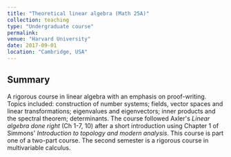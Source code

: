 ```yaml
---
title: "Theoretical linear algebra (Math 25A)"
collection: teaching
type: "Undergraduate course"
permalink:
venue: "Harvard University"
date: 2017-09-01
location: "Cambridge, USA"
---
```


## Summary

A rigorous course in linear algebra with an emphasis on proof-writing. Topics included: construction of number systems; fields, vector spaces and linear transformations; eigenvalues and eigenvectors; inner products and the spectral theorem; determinants. The course followed Axler's _Linear algebra done right_ (Ch 1-7, 10) after a short introduction using Chapter 1 of Simmons' _Introduction to topology and modern analysis_. This course is part one of a two-part course. The second semester is a rigorous course in multivariable calculus.
